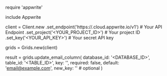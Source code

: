 require 'appwrite'

include Appwrite

client = Client.new
    .set_endpoint('https://<REGION>.cloud.appwrite.io/v1') # Your API Endpoint
    .set_project('<YOUR_PROJECT_ID>') # Your project ID
    .set_key('<YOUR_API_KEY>') # Your secret API key

grids = Grids.new(client)

result = grids.update_email_column(
    database_id: '<DATABASE_ID>',
    table_id: '<TABLE_ID>',
    key: '',
    required: false,
    default: 'email@example.com',
    new_key: '' # optional
)
